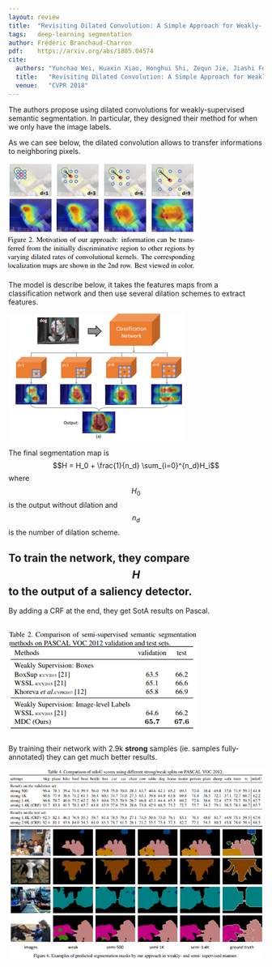 ```yaml
---
layout: review
title:  "Revisiting Dilated Convolution: A Simple Approach for Weakly- and Semi- Supervised Semantic Segmentation"
tags:   deep-learning segmentation
author: Frédéric Branchaud-Charron
pdf:    https://arxiv.org/abs/1805.04574
cite:
  authors: "Yunchao Wei, Huaxin Xiao, Honghui Shi, Zequn Jie, Jiashi Feng, Thomas Huang"
  title:   "Revisiting Dilated Convolution: A Simple Approach for Weakly- and Semi- Supervised Semantic Segmentation"
  venue:   "CVPR 2018"
---
```



The authors propose using dilated convolutions for weakly-supervised semantic segmentation.
In particular, they designed their method for when we only have the image labels.

As we can see below, the dilated convolution allows to transfer informations to neighboring pixels.

![](/deep-learning/images/weak-sem-seg/fig2.png)

The model is describe below, it takes the features maps from a classification network and then use several dilation schemes to extract features.


![](/deep-learning/images/weak-sem-seg/fig1.png)


The final segmentation map is $$H = H_0 + \frac{1}{n_d} \sum_{i=0}^{n_d}H_i$$ where $$H_0$$ is the output without dilation and $$n_d$$ is the number of dilation scheme.

To train the network, they compare $$H$$ to the output of a saliency detector.
---
By adding a CRF at the end, they get SotA results on Pascal.

![](/deep-learning/images/weak-sem-seg/table2.png)
---

By training their network with 2.9k **strong** samples (ie. samples fully-annotated) they can get much better results.

![](/deep-learning/images/weak-sem-seg/table4.png)

